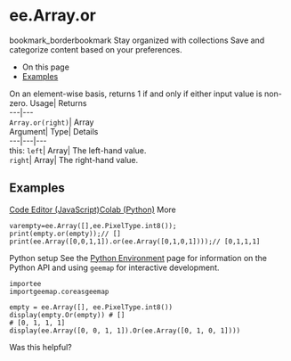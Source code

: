  
#  ee.Array.or
bookmark_borderbookmark Stay organized with collections  Save and categorize content based on your preferences.
  * On this page
  * [Examples](https://developers.google.com/earth-engine/apidocs/ee-array-or#examples)


On an element-wise basis, returns 1 if and only if either input value is non-zero. 
Usage| Returns  
---|---  
`Array.or(right)`| Array  
Argument| Type| Details  
---|---|---  
this: `left`| Array| The left-hand value.  
`right`| Array| The right-hand value.  
## Examples
[Code Editor (JavaScript)](https://developers.google.com/earth-engine/apidocs/ee-array-or#code-editor-javascript-sample)[Colab (Python)](https://developers.google.com/earth-engine/apidocs/ee-array-or#colab-python-sample) More
```
varempty=ee.Array([],ee.PixelType.int8());
print(empty.or(empty));// []
print(ee.Array([0,0,1,1]).or(ee.Array([0,1,0,1])));// [0,1,1,1]
```
Python setup
See the [ Python Environment](https://developers.google.com/earth-engine/guides/python_install) page for information on the Python API and using `geemap` for interactive development.
```
importee
importgeemap.coreasgeemap
```
```
empty = ee.Array([], ee.PixelType.int8())
display(empty.Or(empty)) # []
# [0, 1, 1, 1]
display(ee.Array([0, 0, 1, 1]).Or(ee.Array([0, 1, 0, 1])))
```

Was this helpful?
